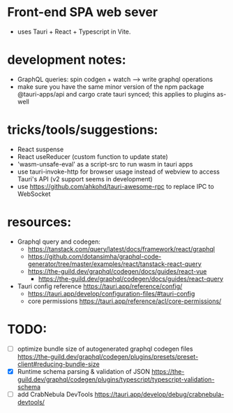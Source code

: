 # Front-end SPA web sever
- uses Tauri + React + Typescript in Vite. 

# development notes: 
- GraphQL queries: spin codgen + watch ⟶ write graphql operations
- make sure you have the same minor version of the npm package @tauri-apps/api and cargo crate tauri synced; this applies to plugins as-well

# tricks/tools/suggestions: 
- React suspense
- React useReducer (custom function to update state)
- 'wasm-unsafe-eval' as a script-src to run wasm in tauri apps
- use tauri-invoke-http for browser usage instead of webview to access Tauri's API (v2 support seems in development)
- use https://github.com/ahkohd/tauri-awesome-rpc to replace IPC to WebSocket

# resources: 
- Graphql query and codegen: 
  - https://tanstack.com/query/latest/docs/framework/react/graphql
  - https://github.com/dotansimha/graphql-code-generator/tree/master/examples/react/tanstack-react-query
  - https://the-guild.dev/graphql/codegen/docs/guides/react-vue
    - https://the-guild.dev/graphql/codegen/docs/guides/react-query
- Tauri config reference https://tauri.app/reference/config/
  - https://tauri.app/develop/configuration-files/#tauri-config
  - core permissions https://tauri.app/reference/acl/core-permissions/


# TODO:
- [ ] optimize bundle size of autogenerated graphql codegen files https://the-guild.dev/graphql/codegen/plugins/presets/preset-client#reducing-bundle-size 
- [x] Runtime schema parsing & validation of JSON https://the-guild.dev/graphql/codegen/plugins/typescript/typescript-validation-schema
- [ ] add CrabNebula DevTools https://tauri.app/develop/debug/crabnebula-devtools/